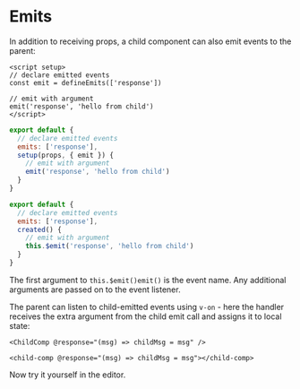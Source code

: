 # Emits

In addition to receiving props, a child component can also emit events to the parent:

<div class="composition-api">
<div class="sfc">

```vue
<script setup>
// declare emitted events
const emit = defineEmits(['response'])

// emit with argument
emit('response', 'hello from child')
</script>
```

</div>

<div class="html">

```js
export default {
  // declare emitted events
  emits: ['response'],
  setup(props, { emit }) {
    // emit with argument
    emit('response', 'hello from child')
  }
}
```

</div>

</div>

<div class="class-mode">

```js
export default {
  // declare emitted events
  emits: ['response'],
  created() {
    // emit with argument
    this.$emit('response', 'hello from child')
  }
}
```

</div>

The first argument to <span class="class-mode">`this.$emit()`</span><span class="composition-api">`emit()`</span> is the event name. Any additional arguments are passed on to the event listener.

The parent can listen to child-emitted events using `v-on` - here the handler receives the extra argument from the child emit call and assigns it to local state:

<div class="sfc">

```vue-html
<ChildComp @response="(msg) => childMsg = msg" />
```

</div>
<div class="html">

```vue-html
<child-comp @response="(msg) => childMsg = msg"></child-comp>
```

</div>

Now try it yourself in the editor.
